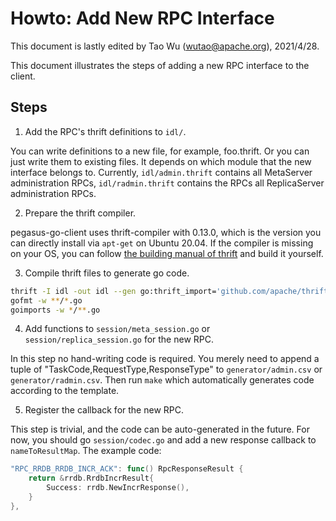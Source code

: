 <!--
Licensed to the Apache Software Foundation (ASF) under one
or more contributor license agreements.  See the NOTICE file
distributed with this work for additional information
regarding copyright ownership.  The ASF licenses this file
to you under the Apache License, Version 2.0 (the
"License"); you may not use this file except in compliance
with the License.  You may obtain a copy of the License at

  http://www.apache.org/licenses/LICENSE-2.0

Unless required by applicable law or agreed to in writing,
software distributed under the License is distributed on an
"AS IS" BASIS, WITHOUT WARRANTIES OR CONDITIONS OF ANY
KIND, either express or implied.  See the License for the
specific language governing permissions and limitations
under the License.
-->
# Howto: Add New RPC Interface

This document is lastly edited by Tao Wu (wutao@apache.org), 2021/4/28.

This document illustrates the steps of adding a new RPC interface to the client.

## Steps

1. Add the RPC's thrift definitions to `idl/`.

You can write definitions to a new file, for example, foo.thrift.
Or you can just write them to existing files. It depends on which module that the new interface belongs to.
Currently, `idl/admin.thrift` contains all MetaServer administration RPCs,
`idl/radmin.thrift` contains the RPCs all ReplicaServer administration RPCs.

2. Prepare the thrift compiler.

pegasus-go-client uses thrift-compiler with 0.13.0, which is the version you can directly install via `apt-get` on Ubuntu 20.04.
If the compiler is missing on your OS,
you can follow [the building manual of thrift](https://thrift.apache.org/docs/BuildingFromSource) and build it yourself.

3. Compile thrift files to generate go code.

```sh
thrift -I idl -out idl --gen go:thrift_import='github.com/apache/thrift/lib/go/thrift',package_prefix='github.com/apache/incubator-pegasus/go-client/idl/' idl/admin.thrift
gofmt -w **/*.go
goimports -w */**.go
```

4. Add functions to `session/meta_session.go` or `session/replica_session.go` for the new RPC.

In this step no hand-writing code is required. You merely need to append a tuple of "TaskCode,RequestType,ResponseType"
to `generator/admin.csv` or `generator/radmin.csv`.
Then run `make` which automatically generates code according to the template.

5. Register the callback for the new RPC.

This step is trivial, and the code can be auto-generated in the future. 
For now, you should go `session/codec.go` and add a new response callback to `nameToResultMap`.
The example code:

```go
"RPC_RRDB_RRDB_INCR_ACK": func() RpcResponseResult {
    return &rrdb.RrdbIncrResult{
        Success: rrdb.NewIncrResponse(),
    }
},
```
